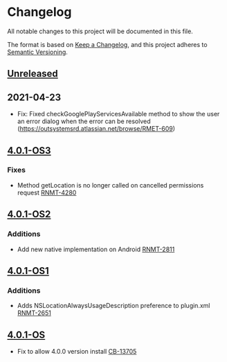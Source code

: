 # Changelog
All notable changes to this project will be documented in this file.

The format is based on [Keep a Changelog](https://keepachangelog.com/en/1.0.0/),
and this project adheres to [Semantic Versioning](https://semver.org/spec/v2.0.0.html).

## [Unreleased]

## 2021-04-23
- Fix: Fixed checkGooglePlayServicesAvailable method to show the user an error dialog when the error can be resolved (https://outsystemsrd.atlassian.net/browse/RMET-609)

## [4.0.1-OS3]
### Fixes
- Method getLocation is no longer called on cancelled permissions request [RNMT-4280](https://outsystemsrd.atlassian.net/browse/RNMT-4280)

## [4.0.1-OS2]

### Additions

- Add new native implementation on Android [RNMT-2811](https://outsystemsrd.atlassian.net/browse/RNMT-2811)

## [4.0.1-OS1]

### Additions
- Adds NSLocationAlwaysUsageDescription preference to plugin.xml [RNMT-2651](https://outsystemsrd.atlassian.net/browse/RNMT-2651)

## [4.0.1-OS]
- Fix to allow 4.0.0 version install [CB-13705](https://issues.apache.org/jira/browse/CB-13705)

[Unreleased]: https://github.com/OutSystems/cordova-plugin-geolocation/compare/4.0.1-OS...HEAD
[4.0.1-OS3]: https://github.com/OutSystems/cordova-plugin-geolocation/compare/4.0.1-OS2...4.0.1-OS3
[4.0.1-OS2]: https://github.com/OutSystems/cordova-plugin-geolocation/compare/4.0.1-OS1...4.0.1-OS2
[4.0.1-OS1]: https://github.com/OutSystems/cordova-plugin-geolocation/compare/4.0.1-OS...4.0.1-OS1
[4.0.1-OS]: https://github.com/OutSystems/cordova-plugin-geolocation/compare/4.0.1...4.0.1-OS
